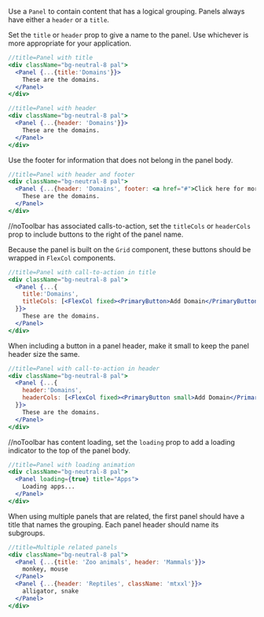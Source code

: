 Use a `Panel` to contain content that has a logical grouping. Panels always have either a `header` or a `title`.

Set the `title` or `header` prop to give a name to the panel. Use whichever is more appropriate for your application.

```jsx harmony
//title=Panel with title
<div className="bg-neutral-8 pal">
  <Panel {...{title:'Domains'}}>
    These are the domains.
  </Panel>
</div>
```

```jsx harmony
//title=Panel with header
<div className="bg-neutral-8 pal">
  <Panel {...{header: 'Domains'}}>
    These are the domains.
  </Panel>
</div>
```

Use the footer for information that does not belong in the panel body.

```jsx harmony
//title=Panel with header and footer
<div className="bg-neutral-8 pal">
  <Panel {...{header: 'Domains', footer: <a href="#">Click here for more info</a>}}>
    These are the domains.
  </Panel>
</div>
```

//noToolbar has associated calls-to-action, set the `titleCols` or `headerCols` prop to include buttons to the right of the panel name.

Because the panel is built on the `Grid` component, these buttons should be wrapped in `FlexCol` components.

```jsx harmony
//title=Panel with call-to-action in title
<div className="bg-neutral-8 pal">
  <Panel {...{
    title:'Domains',
    titleCols: [<FlexCol fixed><PrimaryButton>Add Domain</PrimaryButton></FlexCol>]
  }}>
    These are the domains.
  </Panel>
</div>
```

When including a button in a panel header, make it small to keep the panel header size the same.

```jsx harmony
//title=Panel with call-to-action in header
<div className="bg-neutral-8 pal">
  <Panel {...{
    header:'Domains',
    headerCols: [<FlexCol fixed><PrimaryButton small>Add Domain</PrimaryButton></FlexCol>]
  }}>
    These are the domains.
  </Panel>
</div>
```

//noToolbar has content loading, set the `loading` prop to add a loading indicator to the top of the panel body.

```jsx harmony
//title=Panel with loading animation
<div className="bg-neutral-8 pal">
  <Panel loading={true} title="Apps">
    Loading apps...
  </Panel>
</div>
```

When using multiple panels that are related, the first panel should have a title that names the grouping. Each panel header should name its subgroups.

```jsx harmony
//title=Multiple related panels
<div className="bg-neutral-8 pal">
  <Panel {...{title: 'Zoo animals', header: 'Mammals'}}>
    monkey, mouse
  </Panel>
  <Panel {...{header: 'Reptiles', className: 'mtxxl'}}>
    alligator, snake
  </Panel>
</div>
```